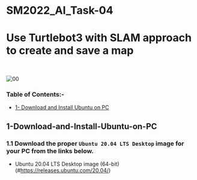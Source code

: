 # SM2022_AI_Task-04
# Use Turtlebot3 with SLAM approach to create and save a map
<br/>

![00](https://user-images.githubusercontent.com/101488769/183163488-bc7b9d45-897b-4728-9eeb-0e712f8fd050.gif)
<br/>

### Table of Contents:-
* [1- Download and Install Ubuntu on PC](#1-Download-and-Install-Ubuntu-on-PC)

## 1-Download-and-Install-Ubuntu-on-PC
### 1.1 Download the proper `Ubuntu 20.04 LTS Desktop` image for your PC from the links below.
* Ubuntu 20.04 LTS Desktop image (64-bit) (#https://releases.ubuntu.com/20.04/)


